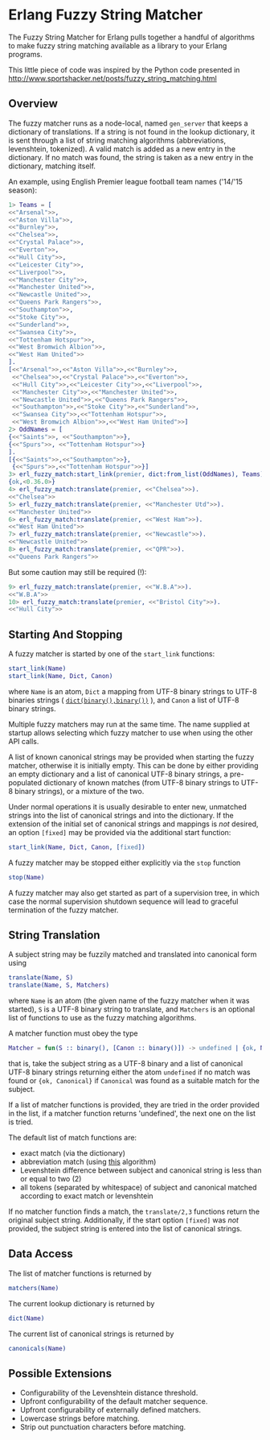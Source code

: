 # Erlang Fuzzy String Matcher

The Fuzzy String Matcher for Erlang pulls together a handful of algorithms
to make fuzzy string matching available as a library to your Erlang
programs.

This little piece of code was inspired by the Python code presented in
http://www.sportshacker.net/posts/fuzzy_string_matching.html


## Overview

The fuzzy matcher runs as a node-local, named `gen_server` that
keeps a dictionary of translations. If a string is not found in the
lookup dictionary, it is sent through a list of string matching
algorithms (abbreviations, levenshtein, tokenized). A valid match
is added as a new entry in the dictionary. If no match was found,
the string is taken as a new entry in the dictionary, matching
itself.

An example, using English Premier league football team names ('14/'15
season):
```Erlang
1> Teams = [
<<"Arsenal">>,
<<"Aston Villa">>,
<<"Burnley">>,
<<"Chelsea">>,
<<"Crystal Palace">>,
<<"Everton">>,
<<"Hull City">>,
<<"Leicester City">>,
<<"Liverpool">>,
<<"Manchester City">>,
<<"Manchester United">>,
<<"Newcastle United">>,
<<"Queens Park Rangers">>,
<<"Southampton">>,
<<"Stoke City">>,
<<"Sunderland">>,
<<"Swansea City">>,
<<"Tottenham Hotspur">>,
<<"West Bromwich Albion">>,
<<"West Ham United">>
].
[<<"Arsenal">>,<<"Aston Villa">>,<<"Burnley">>,
 <<"Chelsea">>,<<"Crystal Palace">>,<<"Everton">>,
 <<"Hull City">>,<<"Leicester City">>,<<"Liverpool">>,
 <<"Manchester City">>,<<"Manchester United">>,
 <<"Newcastle United">>,<<"Queens Park Rangers">>,
 <<"Southampton">>,<<"Stoke City">>,<<"Sunderland">>,
 <<"Swansea City">>,<<"Tottenham Hotspur">>,
 <<"West Bromwich Albion">>,<<"West Ham United">>]
2> OddNames = [
{<<"Saints">>, <<"Southampton">>},
{<<"Spurs">>, <<"Tottenham Hotspur">>}
].
[{<<"Saints">>,<<"Southampton">>},
 {<<"Spurs">>,<<"Tottenham Hotspur">>}]
3> erl_fuzzy_match:start_link(premier, dict:from_list(OddNames), Teams).
{ok,<0.36.0>}
4> erl_fuzzy_match:translate(premier, <<"Chelsea">>).
<<"Chelsea">>
5> erl_fuzzy_match:translate(premier, <<"Manchester Utd">>).
<<"Manchester United">>
6> erl_fuzzy_match:translate(premier, <<"West Ham">>).
<<"West Ham United">>
7> erl_fuzzy_match:translate(premier, <<"Newcastle">>).
<<"Newcastle United">>
8> erl_fuzzy_match:translate(premier, <<"QPR">>).
<<"Queens Park Rangers">>
```

But some caution may still be required (!):
```Erlang
9> erl_fuzzy_match:translate(premier, <<"W.B.A">>).
<<"W.B.A">>
10> erl_fuzzy_match:translate(premier, <<"Bristol City">>).
<<"Hull City">>
```


## Starting And Stopping

A fuzzy matcher is started by one of the `start_link` functions:

```Erlang
start_link(Name)
start_link(Name, Dict, Canon)
```
where `Name` is an atom, `Dict` a mapping from UTF-8 binary strings
to UTF-8 binaries strings (
[`dict(binary(),binary())`](http://www.erlang.org/doc/man/dict.html)
), and `Canon` a list of UTF-8 binary strings.

Multiple fuzzy matchers may run at the same time. The name supplied
at startup allows selecting which fuzzy matcher to use when using
the other API calls.

A list of known canonical strings may be provided when starting the
fuzzy matcher, otherwise it is initially empty. This can be done
by either providing an empty dictionary and a list of canonical
UTF-8 binary strings, a pre-populated dictionary of known matches
(from UTF-8 binary strings to UTF-8 binary strings), or a mixture
of the two.

Under normal operations it is usually desirable to enter new,
unmatched strings into the list of canonical strings and into the
dictionary. If the extension of the initial set of canonical strings
and mappings is *not* desired, an option `[fixed]` may be provided
via the additional start function:
```Erlang
start_link(Name, Dict, Canon, [fixed])
```

A fuzzy matcher may be stopped either explicitly via the `stop` function
```Erlang
stop(Name)
```

A fuzzy matcher may also get started as part of a supervision tree,
in which case the normal supervision shutdown sequence will lead
to graceful termination of the fuzzy matcher.


## String Translation

A subject string may be fuzzily matched and translated into canonical
form using
```Erlang
translate(Name, S)
translate(Name, S, Matchers)
```
where `Name` is an atom (the given name of the fuzzy matcher when
it was started), `S` is a UTF-8 binary string to translate, and
`Matchers` is an optional list of functions to use as the fuzzy
matching algorithms.

A matcher function must obey the type
```Erlang
Matcher = fun(S :: binary(), [Canon :: binary()]) -> undefined | {ok, Name :: binary()}
```
that is, take the subject string as a UTF-8 binary and a list of
canonical UTF-8 binary strings returning either the atom `undefined`
if no match was found or `{ok, Canonical}` if `Canonical` was found
as a suitable match for the subject.

If a list of matcher functions is provided, they are tried in the
order provided in the list, if a matcher function returns 'undefined',
the next one on the list is tried.

The default list of match functions are:
- exact match (via the dictionary)
- abbreviation match (using [this](http://stackoverflow.com/a/7331558) algorithm)
- Levenshtein difference between subject and canonical string is less than or equal to two (2)
- all tokens (separated by whitespace) of subject and canonical matched according to exact match or levenshtein

If no matcher function finds a match, the `translate/2,3` functions
return the original subject string. Additionally, if the start
option `[fixed]` was *not* provided, the subject string is entered
into the list of canonical strings.


## Data Access

The list of matcher functions is returned by
```Erlang
matchers(Name)
```

The current lookup dictionary is returned by
```Erlang
dict(Name)
```

The current list of canonical strings is returned by
```Erlang
canonicals(Name)
```


## Possible Extensions

- Configurability of the Levenshtein distance threshold.
- Upfront configurability of the default matcher sequence.
- Upfront configurability of externally defined matchers.
- Lowercase strings before matching.
- Strip out punctuation characters before matching.
